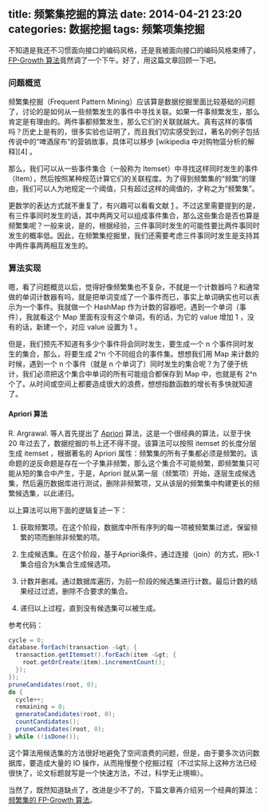title: 频繁集挖掘的算法
date: 2014-04-21 23:20
categories: 数据挖掘
tags: 频繁项集挖掘
---

<p>不知道是我还不习惯面向接口的编码风格，还是我被面向接口的编码风格束缚了，<a href="http://z-north.diandian.com/post/fp-growth" title="频繁集的 FP-Growth 算法">FP-Growth 算法</a>竟然调了一个下午。好了，用这篇文章回顾一下吧。</p><h3>问题概览</h3><p>频繁集挖掘（Frequent Pattern Mining）应该算是数据挖掘里面比较基础的问题了，讨论的是如何从一些频繁发生的事件中寻找关联。如果一件事频繁发生，那么肯定是有理由的。两件事都频繁发生，那么它们的关联就越大。真有这样的事情吗？历史上是有的，很多实验也证明了，而且我们切实感受到过，著名的例子包括传说中的“啤酒尿布”的营销故事，具体可以移步 [wikipedia 中对购物篮分析的解释][4] 。</p><p>那么，我们可以从一些事件集合（一般称为 Itemset）中寻找这样同时发生的事件（Item），然后按照某种规范计算它们的关联程度。为了得到频繁集的“频繁”的理由，我们可以人为地规定一个阈值，只有超过这样的阈值的，才称之为“频繁集”。</p><p>更数学的表达方式就不重复了，有兴趣可以看看文献 <a href="http://wwwqbic.almaden.ibm.com/cs/projects/iis/hdb/Publications/papers/vldb95_tax_rj.pdf" title="Agrawal, Rakesh, and Ramakrishnan Srikant. ">1</a> 。不过这里需要提到的是，有三件事同时发生的话，其中两两又可以组成事件集合，那么这些集合是否也算是频繁集呢？一般来说，是的，根据经验，三件事同时发生的可能性要比两件事同时发生的概率低。因此，在频繁集挖掘里，我们还需要考虑三件事同时发生是支持其中两件事两两相互发生的。</p><h3>算法实现</h3><p>嗯，看了问题概览以后，觉得好像频繁集也不复杂，不就是一个计数器吗？和通常做的单词计数器有吗，就是把单词变成了一个事件而已，事实上单词确实也可以表示为一个事件。我就做一个 HashMap 作为计数的容器吧，遇到一个单词（事件），我就看这个 Map 里面有没有这个单词，有的话，为它的 value 增加 1 ，没有的话，新建一个，对应 value 设置为 1 。</p><p>但是，我们预先不知道有多少个事件将会同时发生，要生成一个 n 个事件同时发生的集合，那么，将要生成 2^n 个不同组合的事件集。想想我们用 Map 来计数的时候，遇到一个 n 个事件（就是 n 个单词了）同时发生的集合呢？为了便于统计，我们必须把这个集合中单词的所有可能组合都保存到 Map 中，也就是有 2^n 个了。从时间或空间上都要造成很大的浪费，想想指数函数的增长有多快就知道了。</p><h4>Apriori 算法</h4><p>R. Argrawal. 等人首先提出了 <a href="http://en.wikipedia.org/wiki/Market_basket_analysis" title="Affinity analysis">Apriori</a> 算法，这是一个很经典的算法，以至于快 20 年过去了，数据挖掘的书上还不得不提。该算法可以按照 itemset 的长度分层生成 itemset ，根据著名的 Apriori 属性：频繁集的所有子集都必须是频繁的。该命题的逆反命题是存在一个子集非频繁，那么这个集合不可能频繁，即频繁集只可能从短的集合中产生，于是，Apriori 就从第一层（频繁项）开始，逐层生成候选集，然后遍历数据库进行测试，删除非频繁项，又从该层的频繁集中构建更长的频繁候选集，以此递归。</p><p>以上算法可以用下面的逻辑复述一下：</p><ol class="edui-filter-decimal"><li><p>获取频繁项。在这个阶段，数据库中所有序列的每一项被频繁集过滤，保留频繁的项而删除非频繁的项。</p></li><li><p>生成候选集。在这个阶段，基于Apriori条件，通过连接（join）的方式，把k-1集合组合为k集合生成候选项。</p></li><li><p>计数并删减。通过数据库遍历，为前一阶段的候选集进行计数。最后计数的结果经过过滤，删除不合要求的集合。</p></li><li><p>递归以上过程，直到没有候选集可以被生成。</p></li></ol><p>参考代码：</p>

```java
cycle = 0;
database.forEach(transaction -&gt; {  
  transaction.getItemset().forEach(item -&gt; {
    root.getOrCreate(item).incrementCount();
  });
});
pruneCandidates(root, 0);
do {
  cycle++;
  remaining = 0;
  generateCandidates(root, 0);
  countCandidates();
  pruneCandidates(root, 0);
} while (!isDone());
```

这个算法用候选集的方法很好地避免了空间浪费的问题，但是，由于要多次访问数据库，要造成大量的 IO 操作，从而拖慢整个挖掘过程（不过实际上这种方法已经很快了，论文标题就写是一个快速方法，不过，科学无止境嘛）。

当然了，既然知道缺点了，改进是少不了的，下篇文章再介绍另一个经典的算法：[频繁集的 FP-Growth 算法](fp-growth)。
